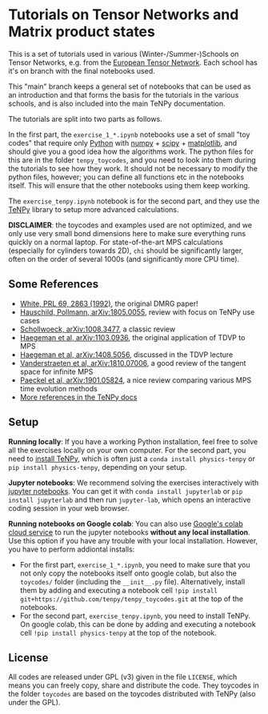 # Tutorials on Tensor Networks and Matrix product states

This is a set of tutorials used in various (Winter-/Summer-)Schools on Tensor Networks, e.g. from the [European Tensor Network](http://quantumtensor.eu/). Each school has it's on branch with the final notebooks used.

This "main" branch keeps a general set of notebooks that can be used as an introduction and that forms the basis for the tutorials in the various schools, and is also included into the main TeNPy documentation.

The tutorials are split into two parts as follows.

In the first part, the `exercise_1_*.ipynb` notebooks use a set of small "toy codes" that require only [Python](https://python.org) with [numpy](https://numpy.org) + [scipy](https://scipy.org) + [matplotlib](https://matplotlib.org), and should give you a good idea how the algorithms work. The python files for this are in the folder `tenpy_toycodes`, and you need to look into them during the tutorials to see how they work. It should not be necessary to modify the python files, however; you can define all functions etc in the notebooks itself. This will ensure that the other notebooks using them keep working.

The `exercise_tenpy.ipynb` notebook is for the second part, and they use the [TeNPy](https://github.com/tenpy/tenpy) library to setup more advanced calculations.

**DISCLAIMER**: the toycodes and examples used are not optimized, and we only use very small bond dimensions here to make sure everything runs quickly on a normal laptop. For state-of-the-art MPS calculations (especially for cylinders towards 2D), `chi` should be significantly larger, often on the order of several 1000s (and significantly more CPU time).

## Some References

- [White, PRL 69, 2863 (1992)](https://journals.aps.org/prl/abstract/10.1103/PhysRevLett.69.2863), the original DMRG paper!
- [Hauschild, Pollmann, arXiv:1805.0055](https://arxiv.org/abs/1805.0055), review with focus on TeNPy use cases
- [Schollwoeck, arXiv:1008.3477](https://arxiv.org/abs/1008.3477), a classic review
- [Haegeman et al, arXiv:1103.0936](https://arxiv.org/abs/1103.0936), the original application of TDVP to MPS
- [Haegeman et al, arXiv:1408.5056](https://arxiv.org/abs/1408.5056), discussed in the TDVP lecture
- [Vanderstraeten et al, arXiv:1810.07006](https://arxiv.org/abs/1810.07006), a good review of the tangent space for infinite MPS
- [Paeckel et al, arXiv:1901.05824](https://arxiv.org/abs/1901.05824), a nice review comparing various MPS time evolution methods
- [More references in the TeNPy docs](https://tenpy.readthedocs.io/en/latest/literature.html)


## Setup

**Running locally**: If you have a working Python installation, feel free to solve all the exercises locally on your own computer.
For the second part, you need to [install TeNPy](https://tenpy.readthedocs.io/en/latest/INSTALL.html), which is often just a `conda install physics-tenpy` or `pip install physics-tenpy`, depending on your setup.

**Jupyter notebooks**: We recommend solving the exercises interactively with [jupyter notebooks](https//jupyter.org). You can get it with `conda install jupyterlab` or `pip install jupyterlab` and then run `jupyter-lab`, which opens an interactive coding session in your web browser.

**Running notebooks on Google colab**: You can also use [Google's colab cloud service](https://colab.research.google.com) to run the jupyter notebooks **without any local installation**. Use this option if you have any trouble with your local installation. However, you have to perform addiontal installs:
- For the first part, `exercise_1_*.ipynb`, you need to make sure that you not only copy the notebooks itself onto google colab, but also the `toycodes/` folder (including the `__init__.py` file). 
  Alternatively, install them by adding and executing a notebook cell `!pip install git+https://github.com/tenpy/tenpy_toycodes.git` at the top of the notebooks.
- For the second part, `exercise_tenpy.ipynb`, you need to install TeNPy. On google colab, this can be done by adding and executing a notebook cell `!pip install physics-tenpy` at the top of the notebook.


## License

All codes are released under GPL (v3) given in the file `LICENSE`, which means you can freely copy, share and distribute the code.
They toycodes in the folder `toycodes` are based on the toycodes distributed with TeNPy (also under the GPL).
